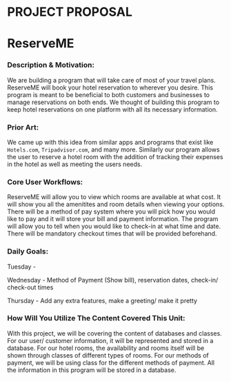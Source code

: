 # PROJECT PROPOSAL
# ReserveME

### Description & Motivation:
We are building a program that will take care of most of your travel plans. ReserveME will book your hotel reservation to wherever you desire. This program is meant to be beneficial to both customers and businesses to manage reservations on both ends. We thought of building this program to keep hotel reservations on one platform with all its necessary information.

### Prior Art:
We came up with this idea from similar apps and programs that exist like `Hotels.com`, `Tripadvisor.com`, and many more. Similarly our program allows the user to reserve a hotel room with the addition of tracking their expenses in the hotel as well as meeting the users needs.


### Core User Workflows:
ReserveME will allow you to view which rooms are available at what cost. It will show you all the amenitites and room details when viewing your options. There will be a method of pay system where you will pick how you would like to pay and it will store your bill and payment information. The program will allow you to tell when you would like to check-in at what time and date. There will be mandatory checkout times that will be provided beforehand. 

### Daily Goals:
Tuesday - 

Wednesday - Method of Payment (Show bill), reservation dates, check-in/ check-out times

Thursday - Add any extra features, make a greeting/ make it pretty

### How Will You Utilize The Content Covered This Unit:
With this project, we will be covering the content of databases and classes. For our user/ customer information, it will be represented and stored in a database. For our hotel rooms, the availability and rooms itself will be shown through classes of different types of rooms. For our methods of payment, we will be using class for the different methods of payment. All the information in this program will be stored in a database.
